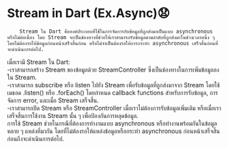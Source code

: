 # Stream in Dart (Ex.Async)😧
        Stream ใน Dart คือองค์ประกอบที่ใช้ในการจัดการกับข้อมูลที่ถูกส่งมาเป็นแบบ asynchronous หรือไม่ต่อเนื่อง โดย Stream จะเป็นช่องทางที่ช่วยให้เราสามารถรับข้อมูลตามลำดับที่ถูกส่งมาในช่วงเวลาหนึ่ง ๆ โดยไม่ต้องรอให้ข้อมูลก่อนหน้าเสร็จสิ้นก่อน หรือไม่จำเป็นต้องรอให้การกระทำ asynchronous เสร็จสิ้นก่อนที่จะดำเนินการต่อไป.
เมื่อเรามี Stream ใน Dart:<br>
-เราสามารถสร้าง Stream ของข้อมูลด้วย StreamController ซึ่งเป็นช่องทางในการเพิ่มข้อมูลลงใน Stream.<br>
-เราสามารถ subscribe หรือ listen ไปยัง Stream เพื่อรับข้อมูลที่ถูกส่งมาจาก Stream โดยใช้เมธอด .listen() หรือ .forEach() โดยกำหนด callback functions สำหรับการรับข้อมูล, การจัดการ error, และเมื่อ Stream เสร็จสิ้น.<br>
-เราสามารถปิด Stream หรือ StreamController เมื่อเราไม่ต้องการรับข้อมูลเพิ่มเติม หรือเมื่อเราเสร็จสิ้นการใช้งาน Stream นั้น ๆ เพื่อป้องกันการหลุดข้อมูล.<br>
การใช้ Stream ช่วยในกรณีที่ต้องการทำงานแบบ asynchronous หรือทำงานพร้อมกันในข้อมูลหลาย ๆ แหล่งที่มากัน โดยที่ไม่ต้องรอให้แหล่งข้อมูลหรือกระทำ asynchronous ก่อนหน้าเสร็จสิ้นก่อนถึงจะดำเนินการต่อไป.
